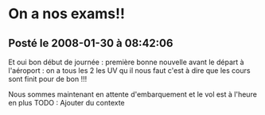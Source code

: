 # On a nos exams!!
## Posté le 2008-01-30 à 08:42:06

Et oui bon début de journée : première bonne nouvelle avant le départ à l'aéroport : on a tous les 2 les UV qu il nous faut c'est à dire que les cours sont finit pour de bon !!!

Nous sommes maintenant en attente d'embarquement et le vol est à l'heure en plus
TODO : Ajouter du contexte
